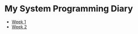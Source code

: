 # My System Programming Diary
* [Week 1](/week-1/1806205110_muhammad_week_1.md)
* [Week 2](/week-2/1806205110_muhammad_week_2.md)